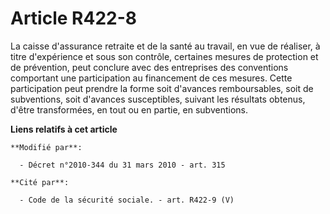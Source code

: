 # Article R422-8

La caisse d'assurance retraite et de la santé au travail, en vue de réaliser, à titre d'expérience et sous son contrôle,
certaines mesures de protection et de prévention, peut conclure avec des entreprises des conventions comportant une
participation au financement de ces mesures. Cette participation peut prendre la forme soit d'avances remboursables, soit de
subventions, soit d'avances susceptibles, suivant les résultats obtenus, d'être transformées, en tout ou en partie, en
subventions.

**Liens relatifs à cet article**

	**Modifié par**:

	  - Décret n°2010-344 du 31 mars 2010 - art. 315

	**Cité par**:

	  - Code de la sécurité sociale. - art. R422-9 (V)

